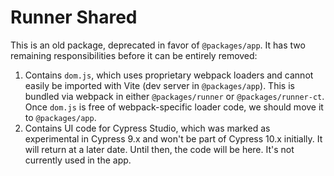# Runner Shared

This is an old package, deprecated in favor of `@packages/app`. It has two remaining responsibilities before it can be entirely removed:

1. Contains `dom.js`, which uses proprietary webpack loaders and cannot easily be imported with Vite (dev server in `@packages/app`). This is bundled via webpack in either `@packages/runner` or `@packages/runner-ct`. Once `dom.js` is free of webpack-specific loader code, we should move it to `@packages/app`.
2. Contains UI code for Cypress Studio, which was marked as experimental in Cypress 9.x and won't be part of Cypress 10.x initially. It will return at a later date. Until then, the code will be here. It's not currently used in the app.
